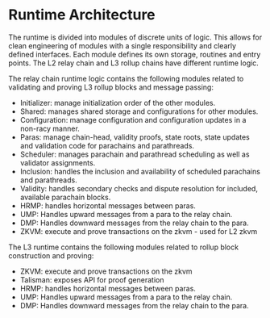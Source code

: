 # Runtime Architecture

The runtime is divided into modules of discrete units of logic. This allows
for clean engineering of modules with a single responsibility and clearly
defined interfaces.  Each module defines its own storage, routines and
entry points. The L2 relay chain and L3 rollup chains have different runtime
logic.

The relay chain runtime logic contains the following modules related to
validating and proving L3 rollup blocks and message passing:

- Initializer: manage initialization order of the other modules.
- Shared: manages shared storage and configurations for other modules.
- Configuration: manage configuration and configuration updates in a non-racy
manner.
- Paras: manage chain-head, validity proofs, state roots, state updates and
validation code for parachains and parathreads.
- Scheduler: manages parachain and parathread scheduling as well as validator
assignments.
- Inclusion: handles the inclusion and availability of scheduled parachains and
parathreads.
- Validity: handles secondary checks and dispute resolution for included,
available parachain blocks.
- HRMP: handles horizontal messages between paras.
- UMP: Handles upward messages from a para to the relay chain.
- DMP: Handles downward messages from the relay chain to the para.
- ZKVM: execute and prove transactions on the zkvm - used for L2 zkvm

The L3 runtime contains the following modules related to rollup block
construction and proving:

- ZKVM: execute and prove transactions on the zkvm
- Talisman: exposes API for proof generation
- HRMP: handles horizontal messages between paras.
- UMP: Handles upward messages from a para to the relay chain.
- DMP: Handles downward messages from the relay chain to the para.
